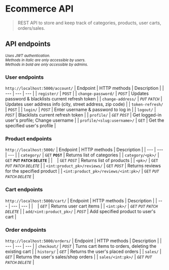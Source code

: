 # Ecommerce API
> REST API to store and keep track of categories, products, user carts, orders/sales.


## API endpoints
<sub>*Uses JWT authentication.  
Methods in italic are only accessible by users.  
Methods in bold are only accessible by admins.*</sub>

### User endpoints 
`http://localhost:5000/account/`
| Endpoint  | HTTP methods | Description |
| --- | --- | --- |
| `register/` | `POST` |
| `change-password/` | *`POST`* | Updates password & blacklists current refresh token |
| `change-address/` | *`PUT` `PATCH`* | Updates user address info (city, street address, zip code) |
| `token-refresh/` | `POST` |
| `login/` | *`POST`* | Enter username & password to log in |
| `logout/` | *`POST`* | Blacklists current refresh token |
| `profile/` | *`GET` `POST`* | Get logged-in user's profile; Change username |
| `profile/<slug:username>/` | `GET` | Get the specified user's profile |

### Product endpoints
`http://localhost:5000/`
| Endpoint  | HTTP methods | Description |
| --- | --- | --- |
| `category/` | `GET` **`POST`** | Returns list of categories |
| `category/<pk>/` | `GET` **`PUT` `PATCH` `DELETE`** |
| ` ` | `GET` *`POST`* | Returns list of products |
| `<pk>/` | `GET` *`PUT` `PATCH` `DELETE`* |
| `<int:product_pk>/reviews/` | `GET` *`POST`* | Returns reviews for the specified product |
| `<int:product_pk>/reviews/<int:pk>/` | `GET` *`PUT` `PATCH` `DELETE`* |

### Cart endpoints
`http://localhost:5000/cart/`
| Endpoint  | HTTP methods | Description |
| --- | --- | --- |
| ` ` | *`GET`* | Returns user cart items |
| `<int:pk>/` | *`GET` `PUT` `PATCH` `DELETE`* |
| `add/<int:product_pk>/` | *`POST`* | Add specified product to user's cart |

### Order endpoints
`http://localhost:5000/orders/`
| Endpoint  | HTTP methods | Description |
| --- | --- | --- |
| `checkout/` | *`POST`* | Turns cart items to orders, deleting the existing cart |
| `history/` | *`GET`* | Returns the user's placed orders |
| `sales/` | *`GET`* | Returns the user's sales/shop orders |
| `sales/<int:pk>/` | *`GET` `PUT` `PATCH` `DELETE`* |
